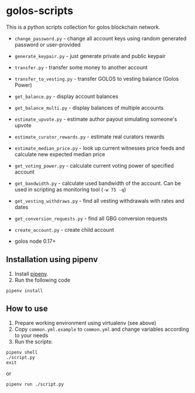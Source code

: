 golos-scripts
=============

This is a python scripts collection for golos blockchain network.

* `change_password.py` - change all account keys using random generated password or user-provided
* `generate_keypair.py` - just generate private and public keypair
* `transfer.py` - transfer some money to another account
* `transfer_to_vesting.py` - transfer GOLOS to vesting balance (Golos Power)
* `get_balance.py` - display account balances
* `get_balance_multi.py` - display balances of multiple accounts
* `estimate_upvote.py` - estimate author payout simulating someone's upvote
* `estimate_curator_rewards.py` - estimate real curators rewards
* `estimate_median_price.py` - look up current witnesses price feeds and calculate new expected median price
* `get_voting_power.py` - calculate current voting power of specified account
* `get_bandwidth.py` - calculate used bandwidth of the account. Can be used in scripting as monitoring tool (`-w 75 -q`)
* `get_vesting_withdraws.py` - find all vesting withdrawals with rates and dates
* `get_conversion_requests.py` - find all GBG conversion requests
* `create_account.py` - create child account

* golos node 0.17+

Installation using pipenv
-------------------------

1. Install [pipenv](https://docs.pipenv.org/).
2. Run the following code

```
pipenv install
```

How to use
----------

1. Prepare working environment using virtualenv (see above)
2. Copy `common.yml.example` to `common.yml` and change variables according to your needs
3. Run the scripts:

```
pipenv shell
./script.py
exit
```

or

```
pipenv run ./script.py
```

